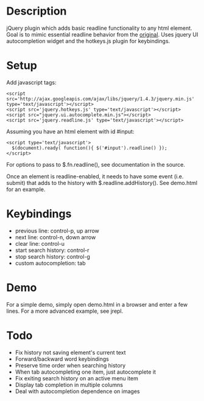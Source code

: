 Description
===========
jQuery plugin which adds basic readline functionality to any html element. Goal is to mimic
essential readline behavior from the [original](http://cnswww.cns.cwru.edu/php/chet/readline/rltop.html).
Uses jquery UI autocompletion widget and the hotkeys.js plugin for keybindings.

Setup
=====

Add javascript tags:

    <script src='http://ajax.googleapis.com/ajax/libs/jquery/1.4.3/jquery.min.js' type='text/javascript'></script>
    <script src='jquery.hotkeys.js' type='text/javascript'></script>
    <script src="jquery.ui.autocomplete.min.js"></script>
    <script src='jquery.readline.js' type='text/javascript'></script>

Assuming you have an html element with id #input:

    <script type='text/javascript'>
      $(document).ready( function(){ $('#input').readline() });
    </script>

For options to pass to $.fn.readline(), see documentation in the source.

Once an element is readline-enabled, it needs to have some event (i.e. submit) that adds
to the history with $.readline.addHistory(). See demo.html for an example.


Keybindings
===========
* previous line: control-p, up arrow
* next line: control-n, down arrow
* clear line: control-u
* start search history: control-r
* stop search history: control-g
* custom autocompletion: tab

Demo
====
For a simple demo, simply open demo.html in a browser and enter a few lines.
For a more advanced example, see jrepl.

Todo
====
* Fix history not saving element's current text
* Forward/backward word keybindings
* Preserve time order when searching history
* When tab autocompleting one item, just autocomplete it
* Fix exiting search history on an active menu item
* Display tab completion in multiple columns
* Deal with autocompletion dependence on images
